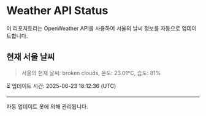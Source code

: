 
# Weather API Status

이 리포지토리는 OpenWeather API를 사용하여 서울의 날씨 정보를 자동으로 업데이트합니다.

## 현재 서울 날씨
> 서울의 현재 날씨: broken clouds, 온도: 23.01°C, 습도: 81%

⏳ 업데이트 시간: 2025-06-23 18:12:36 (UTC)

---
자동 업데이트 봇에 의해 관리됩니다.
